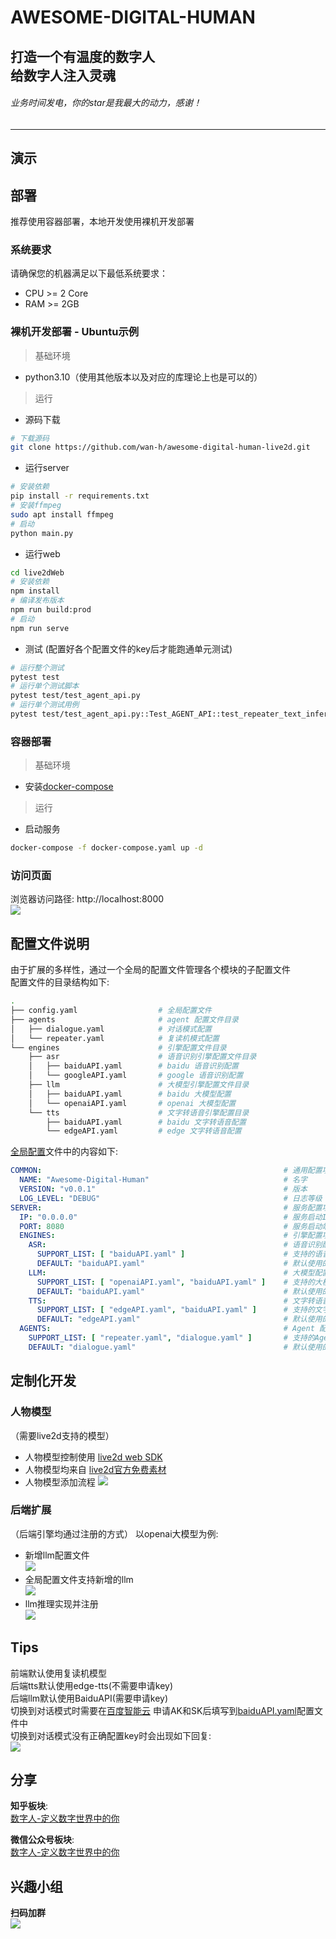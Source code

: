 # AWESOME-DIGITAL-HUMAN
**打造一个有温度的数字人**  
**给数字人注入灵魂**  
---  
###### *业务时间发电，你的star是我最大的动力，感谢！*
---  

## 演示



## 部署
推荐使用容器部署，本地开发使用裸机开发部署
### 系统要求
请确保您的机器满足以下最低系统要求：  
* CPU >= 2 Core
* RAM >= 2GB
### 裸机开发部署 - Ubuntu示例
> 基础环境
* python3.10（使用其他版本以及对应的库理论上也是可以的）
> 运行
* 源码下载
```bash
# 下载源码
git clone https://github.com/wan-h/awesome-digital-human-live2d.git
```
* 运行server
```bash
# 安装依赖
pip install -r requirements.txt
# 安装ffmpeg
sudo apt install ffmpeg
# 启动
python main.py
```
* 运行web
```bash
cd live2dWeb
# 安装依赖
npm install
# 编译发布版本
npm run build:prod
# 启动
npm run serve
```
* 测试
(配置好各个配置文件的key后才能跑通单元测试)  
```bash
# 运行整个测试
pytest test
# 运行单个测试脚本
pytest test/test_agent_api.py
# 运行单个测试用例
pytest test/test_agent_api.py::Test_AGENT_API::test_repeater_text_infer
```
### 容器部署
> 基础环境
* 安装[docker-compose](https://docs.docker.com/compose/install/)
> 运行
* 启动服务
```bash
docker-compose -f docker-compose.yaml up -d
```
### 访问页面
浏览器访问路径: http://localhost:8000  
![](assets/webPage.png)


## 配置文件说明
由于扩展的多样性，通过一个全局的配置文件管理各个模块的子配置文件    
配置文件的目录结构如下:  
```bash
.
├── config.yaml                  # 全局配置文件
├── agents                       # agent 配置文件目录
│   ├── dialogue.yaml            # 对话模式配置
│   └── repeater.yaml            # 复读机模式配置
└── engines                      # 引擎配置文件目录
    ├── asr                      # 语音识别引擎配置文件目录
    │   ├── baiduAPI.yaml        # baidu 语音识别配置
    │   └── googleAPI.yaml       # google 语音识别配置
    ├── llm                      # 大模型引擎配置文件目录
    │   ├── baiduAPI.yaml        # baidu 大模型配置
    │   └── openaiAPI.yaml       # openai 大模型配置
    └── tts                      # 文字转语音引擎配置目录
        ├── baiduAPI.yaml        # baidu 文字转语音配置
        └── edgeAPI.yaml         # edge 文字转语音配置
```
[全局配置](configs/config.yaml)文件中的内容如下:  
```yaml
COMMON:                                                      # 通用配置项
  NAME: "Awesome-Digital-Human"                              # 名字
  VERSION: "v0.0.1"                                          # 版本
  LOG_LEVEL: "DEBUG"                                         # 日志等级
SERVER:                                                      # 服务配置项
  IP: "0.0.0.0"                                              # 服务启动IP
  PORT: 8080                                                 # 服务启动端口
  ENGINES:                                                   # 引擎配置项
    ASR:                                                     # 语音识别配置项
      SUPPORT_LIST: [ "baiduAPI.yaml" ]                      # 支持的语音识别列表(这些配置文件应当在configs/engines/asr目录下)
      DEFAULT: "baiduAPI.yaml"                               # 默认使用的语音识别配置
    LLM:                                                     # 大模型配置项
      SUPPORT_LIST: [ "openaiAPI.yaml", "baiduAPI.yaml" ]    # 支持的大模型列表(这些配置文件应当在configs/engines/llm目录下)
      DEFAULT: "baiduAPI.yaml"                               # 默认使用的大模型配置
    TTS:                                                     # 文字转语音配置项
      SUPPORT_LIST: [ "edgeAPI.yaml", "baiduAPI.yaml" ]      # 支持的文字转语音列表(这些配置文件应当在configs/engines/tts目录下)
      DEFAULT: "edgeAPI.yaml"                                # 默认使用的文字转语音配置
  AGENTS:                                                    # Agent 配置项目
    SUPPORT_LIST: [ "repeater.yaml", "dialogue.yaml" ]       # 支持的Agent列表(这些配置文件应当在configs/agents目录下)
    DEFAULT: "dialogue.yaml"                                 # 默认使用的Agent配置
```

## 定制化开发
### 人物模型
（需要live2d支持的模型）
* 人物模型控制使用 [live2d web SDK](https://www.live2d.com/en/sdk/about/)  
* 人物模型均来自 [live2d官方免费素材](https://www.live2d.com/zh-CHS/learn/sample/)  
* 人物模型添加流程
![](assets/character-extend.png)
### 后端扩展
（后端引擎均通过注册的方式）
以openai大模型为例:  
* 新增llm配置文件  
![](assets/llm-extend-1.png)
* 全局配置文件支持新增的llm  
![](assets/llm-extend-2.png)
* llm推理实现并注册  
![](assets/llm-extend-3.png)

## Tips
前端默认使用复读机模型  
后端tts默认使用edge-tts(不需要申请key)  
后端llm默认使用BaiduAPI(需要申请key)  
切换到对话模式时需要在[百度智能云](https://console.bce.baidu.com/qianfan/ais/console/applicationConsole/application)
申请AK和SK后填写到[baiduAPI.yaml](configs/engines/llm/baiduAPI.yaml)配置文件中  
切换到对话模式没有正确配置key时会出现如下回复:  
![](assets/chatError.png)  

## 分享
**知乎板块**:  
[数字人-定义数字世界中的你](https://zhuanlan.zhihu.com/p/676746017)  
  
**微信公众号板块**:  
[数字人-定义数字世界中的你](https://mp.weixin.qq.com/s/SQvFysHO8daN0HMA0AaJZw)  

## 兴趣小组 
**扫码加群**  
![](assets/wechat.png)
